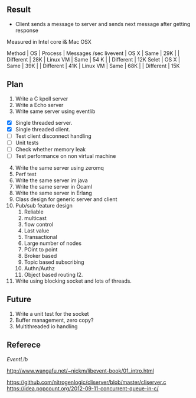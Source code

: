 Result
--------------------------------------

- Client sends a message to server and sends next message after getting response

Measured in Intel core i& Mac OSX

Method		| OS		| Process	| Messages /sec
livevent	| OS X     	| Same		| 29K
         	| 		| Different	| 28K 
		| Linux VM 	| Same      	| 54 K
  		|		| Different	| 12K
Selet		| OS X		| Same		| 39K
		|		| Different	| 41K
		| Linux VM	| Same		| 68K
		|		| Different	| 15K


Plan
------------------------------------
1. Write a C kpoll server
2. Write a Echo server
3. Write same server using eventlib

- [x] Single threaded server.
- [x] Single threaded client.
- [ ] Test client disconnect handling
- [ ] Unit tests
- [ ] Check whether memory leak
- [ ] Test performance on non virtual machine
	
4. Write the same server using zeromq
5. Perf test
6. Write the same server im java
7. Write the same server in Ocaml
8. Write the same server in Erlang
9. Class design for generic server and client
10. Pub/sub feature design
	1. Reliable
	2. multicast
	3. flow control
	4. Last value
	5. Transactional
	6. Large number of nodes
	7. POint to point
	8. Broker based
	9. Topic based subscribing
	10. Authn/Authz
	11. Object based routing
	l2. 
11. Write using blocking socket and lots of threads.


Future
--------------------------------
1. Write a unit test for the socket
1. Buffer management, zero copy?
2. Multithreaded io handling

Referece
-------------------------------
*EventLib*

http://www.wangafu.net/~nickm/libevent-book/01_intro.html

https://github.com/nitrogenlogic/cliserver/blob/master/cliserver.c
https://idea.popcount.org/2012-09-11-concurrent-queue-in-c/


